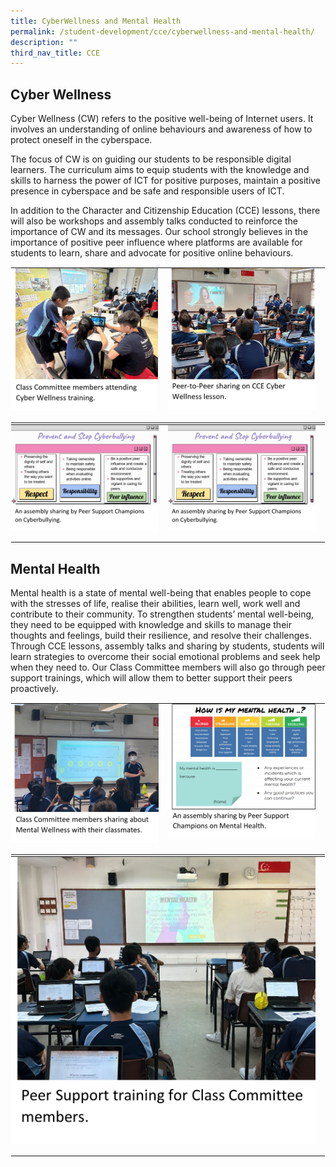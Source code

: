 ```yaml
---
title: CyberWellness and Mental Health
permalink: /student-development/cce/cyberwellness-and-mental-health/
description: ""
third_nav_title: CCE
---
```

Cyber Wellness 
--------------------------
Cyber Wellness (CW) refers to the positive well-being of Internet users. It involves an understanding of online behaviours and awareness of how to protect oneself in the cyberspace. 

The focus of CW is on guiding our students to be responsible digital learners. The curriculum aims to equip students with the knowledge and skills to harness the power of ICT for positive purposes, maintain a positive presence in cyberspace and be safe and responsible users of ICT.

In addition to the Character and Citizenship Education (CCE) lessons, there will also be workshops and assembly talks conducted to reinforce the importance of CW and its messages. 
Our school strongly believes in the importance of positive peer influence where platforms are available for students to learn, share and advocate for positive online behaviours.

<table style="margin: auto;
    outline: 0px;
    padding: 0px;
    border-collapse: collapse;
    clear: both;
    border: 1px solid transparent;
    table-layout: fixed;" class="ive_eobj_center ives_tab_kosong">
  <tbody style="margin: 0px; outline: 0px; padding: 0px">
    <tr style="margin: 0px; outline: 0px; padding: 0px">
      <td style="margin: 0px;
          outline: 0px;
          padding: 0px 15px 15px 0px;
          vertical-align: top;">
          <img style="width=" class="ive_eobj_center" alt="Math_1.jpg" src="/images/Cce/Cyberwellness n mental health/c_c_e_1a.png">
      </td>
      <td style="margin: 0px;
          outline: 0px;
          padding: 0px 15px 15px 0px;
          vertical-align: top;">
      <img style="width=" class="ive_eobj_center" alt="Math_2.jpg" width="100%" src="/images/Cce/Cyberwellness n mental health/c_c_e_1b.png">
      </td>
    </tr>
  </tbody>
</table>

<table class="ive_eobj_center ives_tab_kosong" style="margin: auto;
    outline: 0px;
    padding: 0px;
    border-collapse: collapse;
    clear: both;
    border: 1px solid transparent;
    table-layout: fixed;">
  <tbody style="margin: 0px; outline: 0px; padding: 0px">
    <tr style="margin: 0px; outline: 0px; padding: 0px">
      <td style="margin: 0px;
          outline: 0px;
          padding: 0px 15px 15px 0px;
          vertical-align: top;">
        <img src="/images/Cce/Cyberwellness n mental health/c_c_e_2a.png" alt="Math_1.jpg" class="ive_eobj_center" style="width=">
      </td>
      <td style="margin: 0px;
          outline: 0px;
          padding: 0px 15px 15px 0px;
          vertical-align: top;">
      <img src="/images/Cce/Cyberwellness n mental health/c_c_e_2a.png" width="100%" alt="Math_2.jpg" class="ive_eobj_center" style="width=">
      </td>
    </tr>
  </tbody>
</table>

Mental Health
--------------------------

Mental health is a state of mental well-being that enables people to cope with the stresses of life, realise their abilities, learn well, work well and contribute to their community. To strengthen students’ mental well-being, they need to be equipped with knowledge and skills to manage their thoughts and feelings, build their resilience, and resolve their challenges.
Through CCE lessons, assembly talks and sharing by students, students will learn strategies to overcome their social emotional problems and seek help when they need to. Our Class Committee members will also go through peer support trainings, which will allow them to better support their peers proactively.

<table style="margin: auto;
    outline: 0px;
    padding: 0px;
    border-collapse: collapse;
    clear: both;
    border: 1px solid transparent;
    table-layout: fixed;" class="ive_eobj_center ives_tab_kosong">
  <tbody style="margin: 0px; outline: 0px; padding: 0px">
    <tr style="margin: 0px; outline: 0px; padding: 0px">
      <td style="margin: 0px;
          outline: 0px;
          padding: 0px 15px 15px 0px;
          vertical-align: top;">
        <img style="width=" class="ive_eobj_center" alt="Math_1.jpg" src="/images/Cce/Cyberwellness n mental health/c_c_e_3a.png">
      </td>
      <td style="margin: 0px;
          outline: 0px;
          padding: 0px 15px 15px 0px;
          vertical-align: top;">
      <img style="width=" class="ive_eobj_center" alt="Math_2.jpg" width="100%" src="/images/Cce/Cyberwellness n mental health/c_c_e_3b.png">
      </td>
    </tr>
  </tbody>
</table>

<table class="ive_eobj_center ives_tab_kosong" style="margin: auto;
    outline: 0px;
    padding: 0px;
    border-collapse: collapse;
    clear: both;
    border: 1px solid transparent;
    table-layout: fixed;">
  <tbody style="margin: 0px; outline: 0px; padding: 0px">
    <tr style="margin: 0px; outline: 0px; padding: 0px">
      <td style="margin: 0px;
          outline: 0px;
          padding: 0px 15px 15px 0px;
          vertical-align: top;">
        <img src="/images/Cce/Cyberwellness n mental health/c_c_e_4a.png" alt="Math_1.jpg" class="ive_eobj_center" style="width=">
      </td>
    </tr>
  </tbody>
</table>